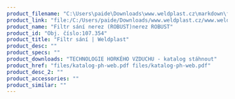 ```yaml
---
product_filename: "C:\Users\paide\Downloads\www.weldplast.cz\markdown\filtr-sani.md"
product_link: "file:/C:/Users/paide/Downloads/www.weldplast.cz/www.weldplast.cz/filtr-sani"
product_name: "Filtr sání nerez (ROBUST)nerez ROBUST"
product_id: "Obj. číslo:107.354"
product_title: "Filtr sání | Weldplast"
product_desc: ""
product_specs: ""
product_downloads: "TECHNOLOGIE HORKÉHO VZDUCHU - katalog stáhnout"
product_href: "files/katalog-ph-web.pdf files/katalog-ph-web.pdf"
product_desc_2: ""
product_accessories: ""
product_similar: ""
---
```

